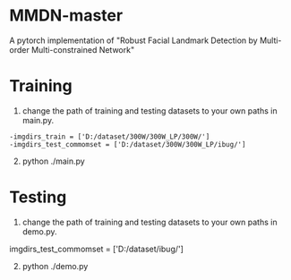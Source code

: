 # MMDN-master
A pytorch implementation of "Robust Facial Landmark Detection by Multi-order Multi-constrained Network"
# Training 
1. change the path of training and testing datasets to your own paths in main.py. 
```
-imgdirs_train = ['D:/dataset/300W/300W_LP/300W/']
-imgdirs_test_commomset = ['D:/dataset/300W/300W_LP/ibug/']
```

2. python ./main.py

# Testing
1. change the path of training and testing datasets to your own paths in demo.py. 

  imgdirs_test_commomset = ['D:/dataset/ibug/']

2. python ./demo.py

